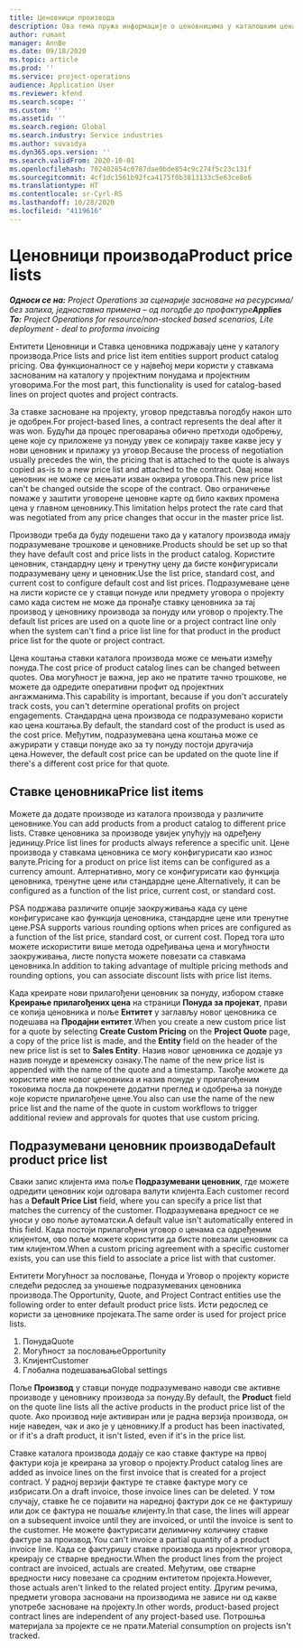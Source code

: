 ```yaml
---
title: Ценовници производа
description: Ова тема пружа информације о ценовницима у каталошким ценама који се користе за понуде за пројекат и уговоре.
author: rumant
manager: AnnBe
ms.date: 09/18/2020
ms.topic: article
ms.prod: ''
ms.service: project-operations
audience: Application User
ms.reviewer: kfend
ms.search.scope: ''
ms.custom: ''
ms.assetid: ''
ms.search.region: Global
ms.search.industry: Service industries
ms.author: suvaidya
ms.dyn365.ops.version: ''
ms.search.validFrom: 2020-10-01
ms.openlocfilehash: 702402854c0787dae0bde854c9c274f5c23c131f
ms.sourcegitcommit: 4cf1dc1561b92fca4175f0b3813133c5e63ce8e6
ms.translationtype: HT
ms.contentlocale: sr-Cyrl-RS
ms.lasthandoff: 10/28/2020
ms.locfileid: "4119616"
---
```

# <a name="product-price-lists"></a><span data-ttu-id="de148-103">Ценовници производа</span><span class="sxs-lookup"><span data-stu-id="de148-103">Product price lists</span></span>

<span data-ttu-id="de148-104">_**Односи се на:** Project Operations за сценарије засноване на ресурсима/без залиха, једноставна примена – од погодбе до профактуре_</span><span class="sxs-lookup"><span data-stu-id="de148-104">_**Applies To:** Project Operations for resource/non-stocked based scenarios, Lite deployment - deal to proforma invoicing_</span></span>

<span data-ttu-id="de148-105">Ентитети Ценовници и Ставка ценовника подржавају цене у каталогу производа.</span><span class="sxs-lookup"><span data-stu-id="de148-105">Price lists and price list item entities support product catalog pricing.</span></span> <span data-ttu-id="de148-106">Ова функционалност се у највећој мери користи у ставкама заснованим на каталогу у пројектним понудама и пројектним уговорима.</span><span class="sxs-lookup"><span data-stu-id="de148-106">For the most part, this functionality is used for catalog-based lines on project quotes and project contracts.</span></span>

<span data-ttu-id="de148-107">За ставке засноване на пројекту, уговор представља погодбу након што је одобрен.</span><span class="sxs-lookup"><span data-stu-id="de148-107">For project-based lines, a contract represents the deal after it was won.</span></span> <span data-ttu-id="de148-108">Будући да процес преговарања обично претходи одобрењу, цене које су приложене уз понуду увек се копирају такве какве јесу у нови ценовник и прилажу уз уговор.</span><span class="sxs-lookup"><span data-stu-id="de148-108">Because the process of negotiation usually precedes the win, the pricing that is attached to the quote is always copied as-is to a new price list and attached to the contract.</span></span> <span data-ttu-id="de148-109">Овај нови ценовник не може се мењати изван оквира уговора.</span><span class="sxs-lookup"><span data-stu-id="de148-109">This new price list can't be changed outside the scope of the contract.</span></span> <span data-ttu-id="de148-110">Ово ограничење помаже у заштити уговорене ценовне карте од било каквих промена цена у главном ценовнику.</span><span class="sxs-lookup"><span data-stu-id="de148-110">This limitation helps protect the rate card that was negotiated from any price changes that occur in the master price list.</span></span>

<span data-ttu-id="de148-111">Производи треба да буду подешени тако да у каталогу производа имају подразумеване трошкове и ценовнике.</span><span class="sxs-lookup"><span data-stu-id="de148-111">Products should be set up so that they have default cost and price lists in the product catalog.</span></span> <span data-ttu-id="de148-112">Користите ценовник, стандардну цену и тренутну цену да бисте конфигурисали подразумевану цену и ценовник.</span><span class="sxs-lookup"><span data-stu-id="de148-112">Use the list price, standard cost, and current cost to configure default cost and list prices.</span></span> <span data-ttu-id="de148-113">Подразумеване цене на листи користе се у ставци понуде или предмету уговора о пројекту само када систем не може да пронађе ставку ценовника за тај производ у ценовнику производа за понуду или уговор о пројекту.</span><span class="sxs-lookup"><span data-stu-id="de148-113">The default list prices are used on a quote line or a project contract line only when the system can't find a price list line for that product in the product price list for the quote or project contract.</span></span>

<span data-ttu-id="de148-114">Цена коштања ставки каталога производа може се мењати између понуда.</span><span class="sxs-lookup"><span data-stu-id="de148-114">The cost price of product catalog lines can be changed between quotes.</span></span> <span data-ttu-id="de148-115">Ова могућност је важна, јер ако не пратите тачно трошкове, не можете да одредите оперативни профит од пројектних ангажманима.</span><span class="sxs-lookup"><span data-stu-id="de148-115">This capability is important, because if you don't accurately track costs, you can't determine operational profits on project engagements.</span></span> <span data-ttu-id="de148-116">Стандардна цена производа се подразумевано користи као цена коштања.</span><span class="sxs-lookup"><span data-stu-id="de148-116">By default, the standard cost of the product is used as the cost price.</span></span> <span data-ttu-id="de148-117">Међутим, подразумевана цена коштања може се ажурирати у ставци понуде ако за ту понуду постоји другачија цена.</span><span class="sxs-lookup"><span data-stu-id="de148-117">However, the default cost price can be updated on the quote line if there's a different cost price for that quote.</span></span>

## <a name="price-list-items"></a><span data-ttu-id="de148-118">Ставке ценовника</span><span class="sxs-lookup"><span data-stu-id="de148-118">Price list items</span></span>

<span data-ttu-id="de148-119">Можете да додате производе из каталога производа у различите ценовнике.</span><span class="sxs-lookup"><span data-stu-id="de148-119">You can add products from a product catalog to different price lists.</span></span> <span data-ttu-id="de148-120">Ставке ценовника за производе увијек упућују на одређену јединицу.</span><span class="sxs-lookup"><span data-stu-id="de148-120">Price list lines for products always reference a specific unit.</span></span> <span data-ttu-id="de148-121">Цене производа у ставкама ценовника се могу конфигурисати као износ валуте.</span><span class="sxs-lookup"><span data-stu-id="de148-121">Pricing for a product on price list items can be configured as a currency amount.</span></span> <span data-ttu-id="de148-122">Алтернативно, могу се конфигурисати као функција ценовника, тренутне цене или стандардне цене.</span><span class="sxs-lookup"><span data-stu-id="de148-122">Alternatively, it can be configured as a function of the list price, current cost, or standard cost.</span></span>

<span data-ttu-id="de148-123">PSA подржава различите опције заокруживања када су цене конфигурисане као функција ценовника, стандардне цене или тренутне цене.</span><span class="sxs-lookup"><span data-stu-id="de148-123">PSA supports various rounding options when prices are configured as a function of the list price, standard cost, or current cost.</span></span> <span data-ttu-id="de148-124">Поред тога што можете искористити више метода одређивања цена и могућности заокруживања, листе попуста можете повезати са ставкама ценовника.</span><span class="sxs-lookup"><span data-stu-id="de148-124">In addition to taking advantage of multiple pricing methods and rounding options, you can associate discount lists with price list items.</span></span> 

<span data-ttu-id="de148-125">Када креирате нови прилагођени ценовник за понуду, избором ставке **Креирање прилагођених цена** на страници **Понуда за пројекат**, прави се копија ценовника и поље **Ентитет** у заглављу новог ценовника се подешава на **Продајни ентитет**.</span><span class="sxs-lookup"><span data-stu-id="de148-125">When you create a new custom price list for a quote by selecting **Create Custom Pricing** on the **Project Quote** page, a copy of the price list is made, and the **Entity** field on the header of the new price list is set to **Sales Entity**.</span></span> <span data-ttu-id="de148-126">Назив новог ценовника се додаје уз назив понуде и временску ознаку.</span><span class="sxs-lookup"><span data-stu-id="de148-126">The name of the new price list is appended with the name of the quote and a timestamp.</span></span> <span data-ttu-id="de148-127">Такође можете да користите име новог ценовника и назив понуде у прилагођеним токовима посла да покренете додатни преглед и одобрења за понуде које користе прилагођене цене.</span><span class="sxs-lookup"><span data-stu-id="de148-127">You also can use the name of the new price list and the name of the quote in custom workflows to trigger additional review and approvals for quotes that use custom pricing.</span></span>

 
## <a name="default-product-price-list"></a><span data-ttu-id="de148-128">Подразумевани ценовник производа</span><span class="sxs-lookup"><span data-stu-id="de148-128">Default product price list</span></span>
<span data-ttu-id="de148-129">Сваки запис клијента има поље **Подразумевани ценовник**, где можете одредити ценовник који одговара валути клијента.</span><span class="sxs-lookup"><span data-stu-id="de148-129">Each customer record has a **Default Price List** field, where you can specify a price list that matches the currency of the customer.</span></span> <span data-ttu-id="de148-130">Подразумевана вредност се не уноси у ово поље аутоматски.</span><span class="sxs-lookup"><span data-stu-id="de148-130">A default value isn't automatically entered in this field.</span></span> <span data-ttu-id="de148-131">Када постоји прилагођени уговор о ценама са одређеним клијентом, ово поље можете користити да бисте повезали ценовник са тим клијентом.</span><span class="sxs-lookup"><span data-stu-id="de148-131">When a custom pricing agreement with a specific customer exists, you can use this field to associate a price list with that customer.</span></span>

<span data-ttu-id="de148-132">Ентитети Могућност за пословање, Понуда и Уговор о пројекту користе следећи редослед за уношење подразумеваних ценовника производа.</span><span class="sxs-lookup"><span data-stu-id="de148-132">The Opportunity, Quote, and Project Contract entities use the following order to enter default product price lists.</span></span> <span data-ttu-id="de148-133">Исти редослед се користи за ценовнике пројеката.</span><span class="sxs-lookup"><span data-stu-id="de148-133">The same order is used for project price lists.</span></span>

1.  <span data-ttu-id="de148-134">Понуда</span><span class="sxs-lookup"><span data-stu-id="de148-134">Quote</span></span>
2.  <span data-ttu-id="de148-135">Могућност за пословање</span><span class="sxs-lookup"><span data-stu-id="de148-135">Opportunity</span></span>
3.  <span data-ttu-id="de148-136">Клијент</span><span class="sxs-lookup"><span data-stu-id="de148-136">Customer</span></span>
4.  <span data-ttu-id="de148-137">Глобална подешавања</span><span class="sxs-lookup"><span data-stu-id="de148-137">Global settings</span></span> 

<span data-ttu-id="de148-138">Поље **Производ** у ставци понуде подразумевано наводи све активне производе у ценовнику производа за понуду.</span><span class="sxs-lookup"><span data-stu-id="de148-138">By default, the **Product** field on the quote line lists all the active products in the product price list of the quote.</span></span> <span data-ttu-id="de148-139">Ако производ није активиран или је радна верзија производа, он није наведен, чак и ако је у ценовнику.</span><span class="sxs-lookup"><span data-stu-id="de148-139">If a product has been inactivated, or if it's a draft product, it isn't listed, even if it's in the price list.</span></span> 

<span data-ttu-id="de148-140">Ставке каталога производа додају се као ставке фактуре на првој фактури која је креирана за уговор о пројекту.</span><span class="sxs-lookup"><span data-stu-id="de148-140">Product catalog lines are added as invoice lines on the first invoice that is created for a project contract.</span></span> <span data-ttu-id="de148-141">У радној верзији фактуре те ставке фактуре могу се избрисати.</span><span class="sxs-lookup"><span data-stu-id="de148-141">On a draft invoice, those invoice lines can be deleted.</span></span> <span data-ttu-id="de148-142">У том случају, ставке ће се појавити на наредној фактури док се не фактуришу или док се фактура не пошаље клијенту.</span><span class="sxs-lookup"><span data-stu-id="de148-142">In that case, the lines will appear on a subsequent invoice until they are invoiced, or until the invoice is sent to the customer.</span></span> <span data-ttu-id="de148-143">Не можете фактурисати делимичну количину ставке фактуре за производ.</span><span class="sxs-lookup"><span data-stu-id="de148-143">You can't invoice a partial quantity of a product invoice line.</span></span> <span data-ttu-id="de148-144">Када се фактуришу ставке производа из пројектног уговора, креирају се стварне вредности.</span><span class="sxs-lookup"><span data-stu-id="de148-144">When the product lines from the project contract are invoiced, actuals are created.</span></span> <span data-ttu-id="de148-145">Међутим, ове стварне вредности нису повезане са сродним ентитетом пројекта.</span><span class="sxs-lookup"><span data-stu-id="de148-145">However, those actuals aren't linked to the related project entity.</span></span> <span data-ttu-id="de148-146">Другим речима, предмети уговора засновани на производима не зависе ни од какве употребе засноване на пројекту.</span><span class="sxs-lookup"><span data-stu-id="de148-146">In other words, product-based project contract lines are independent of any project-based use.</span></span> <span data-ttu-id="de148-147">Потрошња материјала за пројекте се не прати.</span><span class="sxs-lookup"><span data-stu-id="de148-147">Material consumption on projects isn't tracked.</span></span>
